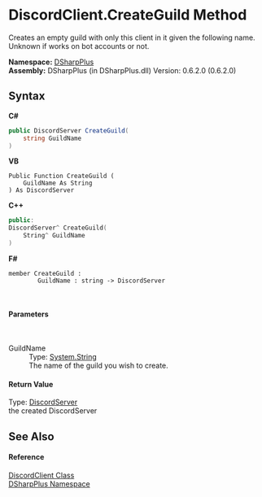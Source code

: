 # DiscordClient.CreateGuild Method 
 

Creates an empty guild with only this client in it given the following name. Unknown if works on bot accounts or not.

**Namespace:**&nbsp;<a href="503971eb-de5e-a570-9922-de9500a9b1cc">DSharpPlus</a><br />**Assembly:**&nbsp;DSharpPlus (in DSharpPlus.dll) Version: 0.6.2.0 (0.6.2.0)

## Syntax

**C#**<br />
``` C#
public DiscordServer CreateGuild(
	string GuildName
)
```

**VB**<br />
``` VB
Public Function CreateGuild ( 
	GuildName As String
) As DiscordServer
```

**C++**<br />
``` C++
public:
DiscordServer^ CreateGuild(
	String^ GuildName
)
```

**F#**<br />
``` F#
member CreateGuild : 
        GuildName : string -> DiscordServer 

```

<br />

#### Parameters
&nbsp;<dl><dt>GuildName</dt><dd>Type: <a href="http://msdn2.microsoft.com/en-us/library/s1wwdcbf" target="_blank">System.String</a><br />The name of the guild you wish to create.</dd></dl>

#### Return Value
Type: <a href="0bea1794-96dc-62e4-4798-1bd4e0abad39">DiscordServer</a><br />the created DiscordServer

## See Also


#### Reference
<a href="8f8cbf24-03e9-53cc-389f-2ba10a699065">DiscordClient Class</a><br /><a href="503971eb-de5e-a570-9922-de9500a9b1cc">DSharpPlus Namespace</a><br />